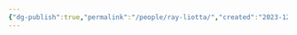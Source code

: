 ```yaml
---
{"dg-publish":true,"permalink":"/people/ray-liotta/","created":"2023-12-11","updated":"2023-12-11"}
---
```


